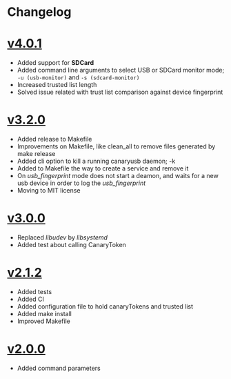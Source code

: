 # Changelog

# [v4.0.1](2023-10-18)

* Added support for **SDCard**
* Added command line arguments to select USB or SDCard monitor mode; `-u (usb-monitor)` and `-s (sdcard-monitor)`
* Increased trusted list length
* Solved issue related with trust list comparison against device fingerprint

# [v3.2.0](2023-09-18)

* Added release to Makefile
* Improvements on Makefile, like clean_all to remove files generated by make release
* Added cli option to kill a running canaryusb daemon; -k
* Added to Makefile the way to create a service and remove it
* On *usb_fingerprint* mode does not start a deamon, and waits for a new usb device in order to log the *usb_fingerprint*
* Moving to MIT license

# [v3.0.0](2023-09-08)

* Replaced *libudev* by *libsystemd* 
* Added test about calling CanaryToken

# [v2.1.2](2023-08-25)

* Added tests 
* Added CI
* Added configuration file to hold canaryTokens and trusted list
* Added make install
* Improved Makefile

# [v2.0.0](2023-07-09)

* Added command parameters 

